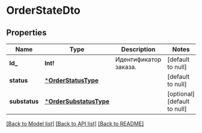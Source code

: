 # OrderStateDto

## Properties
Name | Type | Description | Notes
------------ | ------------- | ------------- | -------------
**Id_** | **Int!** | Идентификатор заказа. | [default to null]
**status** | [***OrderStatusType**](OrderStatusType.md) |  | [default to null]
**substatus** | [***OrderSubstatusType**](OrderSubstatusType.md) |  | [optional] [default to null]

[[Back to Model list]](../README.md#documentation-for-models) [[Back to API list]](../README.md#documentation-for-api-endpoints) [[Back to README]](../README.md)


